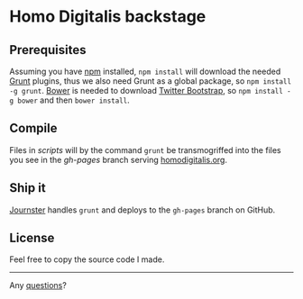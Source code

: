 # Homo Digitalis backstage

## Prerequisites

Assuming you have [npm](http://nodejs.org/) installed, `npm install` will download the needed [Grunt](http://gruntjs.com/) plugins, thus we also need Grunt as a global package, so `npm install -g grunt`. [Bower](http://twitter.github.com/bower/) is needed to download [Twitter Bootstrap](http://twitter.github.com/bootstrap/), so `npm install -g bower` and then `bower install`.

## Compile

Files in _scripts_ will by the command `grunt` be transmogriffed into the files you see in the _gh-pages_ branch serving [homodigitalis.org](http://homodigitalis.org/).

## Ship it

[Journster](http://www.journster.com) handles `grunt` and deploys to the `gh-pages` branch on GitHub.

## License

Feel free to copy the source code I made.

---

Any [questions](http://twitter.com/webjay)?
